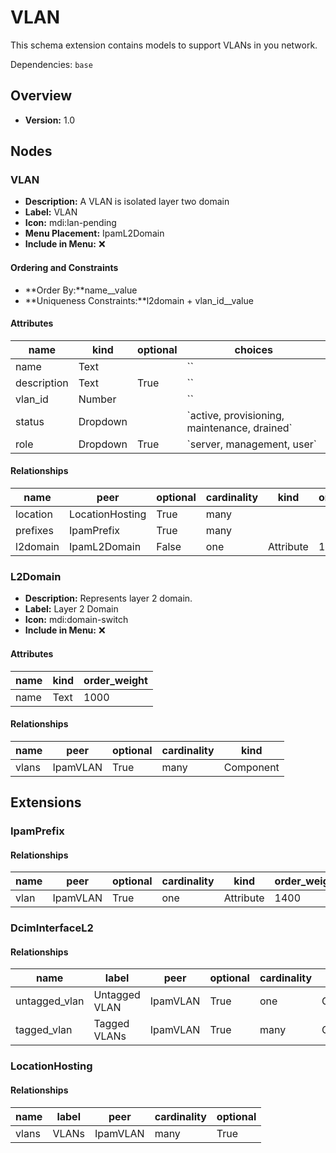 # VLAN

This schema extension contains models to support VLANs in you network.

Dependencies: `base`

## Overview

- **Version:** 1.0

## Nodes

### VLAN

- **Description:** A VLAN is isolated layer two domain
- **Label:** VLAN
- **Icon:** mdi:lan-pending
- **Menu Placement:** IpamL2Domain
- **Include in Menu:** ❌

#### Ordering and Constraints

- **Order By:**name__value
- **Uniqueness Constraints:**l2domain + vlan_id__value

#### Attributes

| name | kind | optional | choices |
| ---- | ---- | -------- | ------- |
| name | Text |  | \`\` |
| description | Text | True | \`\` |
| vlan\_id | Number |  | \`\` |
| status | Dropdown |  | \`active, provisioning, maintenance, drained\` |
| role | Dropdown | True | \`server, management, user\` |

#### Relationships

| name | peer | optional | cardinality | kind | order_weight |
| ---- | ---- | -------- | ----------- | ---- | ------------ |
| location | LocationHosting | True | many |  |  |
| prefixes | IpamPrefix | True | many |  |  |
| l2domain | IpamL2Domain | False | one | Attribute | 1200 |

### L2Domain

- **Description:** Represents layer 2 domain.
- **Label:** Layer 2 Domain
- **Icon:** mdi:domain-switch
- **Include in Menu:** ❌

#### Attributes

| name | kind | order_weight |
| ---- | ---- | ------------ |
| name | Text | 1000 |

#### Relationships

| name | peer | optional | cardinality | kind |
| ---- | ---- | -------- | ----------- | ---- |
| vlans | IpamVLAN | True | many | Component |

## Extensions

### IpamPrefix

#### Relationships

| name | peer | optional | cardinality | kind | order_weight |
| ---- | ---- | -------- | ----------- | ---- | ------------ |
| vlan | IpamVLAN | True | one | Attribute | 1400 |

### DcimInterfaceL2

#### Relationships

| name | label | peer | optional | cardinality | kind | identifier |
| ---- | ----- | ---- | -------- | ----------- | ---- | ---------- |
| untagged\_vlan | Untagged VLAN | IpamVLAN | True | one | Component | interface\_l2\_\_untagged\_vlan |
| tagged\_vlan | Tagged VLANs | IpamVLAN | True | many | Component | interface\_l2\_\_tagged\_vlan |

### LocationHosting

#### Relationships

| name | label | peer | cardinality | optional |
| ---- | ----- | ---- | ----------- | -------- |
| vlans | VLANs | IpamVLAN | many | True |
